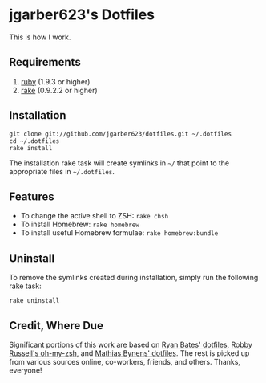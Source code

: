 # jgarber623's Dotfiles

This is how I work.

## Requirements

1. [ruby](http://www.ruby-lang.org/) (1.9.3 or higher)
2. [rake](http://rake.rubyforge.org/) (0.9.2.2 or higher)

## Installation

	git clone git://github.com/jgarber623/dotfiles.git ~/.dotfiles
	cd ~/.dotfiles
	rake install

The installation rake task will create symlinks in `~/` that point to the appropriate files in `~/.dotfiles`.

## Features

- To change the active shell to ZSH: `rake chsh`
- To install Homebrew: `rake homebrew`
- To install useful Homebrew formulae: `rake homebrew:bundle`

## Uninstall

To remove the symlinks created during installation, simply run the following rake task:

	rake uninstall

## Credit, Where Due

Significant portions of this work are based on [Ryan Bates' dotfiles](https://github.com/ryanb/dotfiles), [Robby Russell's oh-my-zsh](https://github.com/robbyrussell/oh-my-zsh), and [Mathias Bynens' dotfiles](https://github.com/mathiasbynens/dotfiles). The rest is picked up from various sources online, co-workers, friends, and others. Thanks, everyone!
